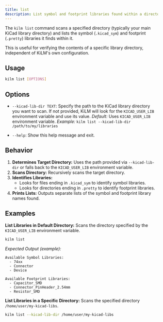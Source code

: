 ```yaml
---
title: list
description: List symbol and footprint libraries found within a directory.
---
```


The `kilm list` command scans a specified directory (typically your main KiCad library directory) and lists the symbol (`.kicad_sym`) and footprint (`.pretty`) libraries it finds within it.

This is useful for verifying the contents of a specific library directory, independent of KiLM's own configuration.

## Usage

```bash
kilm list [OPTIONS]
```

## Options

- `--kicad-lib-dir TEXT`: 
  Specify the path to the KiCad library directory you want to scan. 
  If not provided, KiLM will look for the `KICAD_USER_LIB` environment variable and use its value.
  *Default:* Uses `KICAD_USER_LIB` environment variable.
  *Example:* `kilm list --kicad-lib-dir /path/to/my/libraries`

- `--help`: 
  Show this help message and exit.

## Behavior

1.  **Determines Target Directory:** Uses the path provided via `--kicad-lib-dir` or falls back to the `KICAD_USER_LIB` environment variable.
2.  **Scans Directory:** Recursively scans the target directory.
3.  **Identifies Libraries:** 
    - Looks for files ending in `.kicad_sym` to identify symbol libraries.
    - Looks for directories ending in `.pretty` to identify footprint libraries.
4.  **Prints Lists:** Outputs separate lists of the symbol and footprint library names found.

## Examples

**List Libraries in Default Directory:**
Scans the directory specified by the `KICAD_USER_LIB` environment variable.

```bash
kilm list
```

*Expected Output (example):*
```
Available Symbol Libraries:
  - 74xx
  - Connector
  - Device

Available Footprint Libraries:
  - Capacitor_SMD
  - Connector_PinHeader_2.54mm
  - Resistor_SMD
```

**List Libraries in a Specific Directory:**
Scans the specified directory `/home/user/my-kicad-libs`.

```bash
kilm list --kicad-lib-dir /home/user/my-kicad-libs
``` 